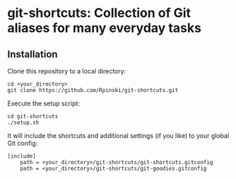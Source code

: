 # git-shortcuts: Collection of Git aliases for many everyday tasks

## Installation

Clone this repository to a local directory:

```
cd <your_directory>
git clone https://github.com/Rpinski/git-shortcuts.git
```

Execute the setup script:

```
cd git-shortcuts
./setup.sh
```

It will include the shortcuts and additional settings (if you like) to your global Git config:

```
[include]
    path = <your_directory>/git-shortcuts/git-shortcuts.gitconfig
    path = <your_directory>/git-shortcuts/git-goodies.gitconfig
```
